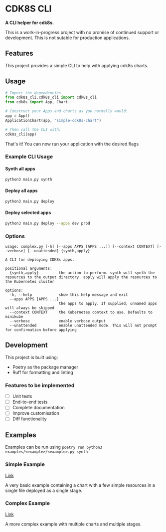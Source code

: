 # CDK8S CLI

**A CLI helper for cdk8s.**

This is a work-in-progress project with no promise of continued support or development. This is not sutable for production applications.

## Features

This project provides a simple CLI to help with applying cdk8s charts.

## Usage

```python
# Import the dependencies
from cdk8s_cli.cdk8s_cli import cdk8s_cli
from cdk8s import App, Chart

# Construct your Apps and charts as you normally would:
app = App()
ApplicationChart(app, "simple-cdk8s-chart")

# Then call the CLI with:
cdk8s_cli(app)
```

That's it! You can now run your application with the desired flags

### Example CLI Usage

#### Synth all apps

```bash
python3 main.py synth
```

#### Deploy all apps

```bash
python3 main.py deploy
```

#### Deploy selected apps

```bash
python3 main.py deploy --apps dev prod
```

### Options

```text
usage: complex.py [-h] [--apps APPS [APPS ...]] [--context CONTEXT] [--verbose] [--unattended] {synth,apply}

A CLI for deploying CDK8s apps.

positional arguments:
  {synth,apply}         the action to perform. synth will synth the resources to the output directory. apply will apply the resources to the Kubernetes cluster

options:
  -h, --help            show this help message and exit
  --apps APPS [APPS ...]
                        the apps to apply. If supplied, unnamed apps will always be skipped
  --context CONTEXT     the Kubernetes context to use. Defaults to minikube
  --verbose             enable verbose output
  --unattended          enable unattended mode. This will not prompt for confirmation before applying
```

## Development

This project is built using:

- Poetry as the package manager
- Ruff for formatting and linting

### Features to be implemented

- [ ] Unit tests
- [ ] End-to-end tests
- [ ] Complete documentation
- [ ] Improve customisation
- [ ] Diff functionality

## Examples

Examples can be run using `poetry run python3 examples/<example>/<example>.py synth`

### Simple Example

[Link](examples/simple)

A very basic example containing a chart with a few simple resources in a single file deployed as a single stage.

### Complex Example

[Link](examples/complex)

A more complex example with multiple charts and multiple stages.
